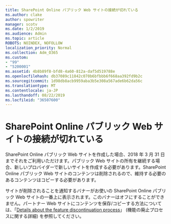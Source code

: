 ```yaml
---
title: SharePoint Online パブリック Web サイトの接続が切れている
ms.author: clake
author: spowriter
manager: scotv
ms.date: 1/2/2019
ms.audience: Admin
ms.topic: article
ROBOTS: NOINDEX, NOFOLLOW
localization_priority: Normal
ms.collection: Adm_O365
ms.custom:
- "99"
- "5200001"
ms.assetid: 4b8b89f8-bfd8-4a60-812a-daf5d519788e
ms.openlocfilehash: db37089c11842c070b6bfbbb6f668aa392fd9b2c
ms.sourcegitcommit: 1d98db8acb9959aba3b5e308a567ade6b62da56c
ms.translationtype: MT
ms.contentlocale: ja-JP
ms.lasthandoff: 08/22/2019
ms.locfileid: "36507600"
---
```

# <a name="sharepoint-online-public-websites-are-being-discontinued"></a>SharePoint Online パブリック Web サイトの接続が切れている

SharePoint Online パブリック Web サイトを作成した場合、2018 年 3 月 31 日までそれをご利用いただけます。パブリック Web サイトの所有を継続する場合、新しいプロバイダーで新しいサイトを作成する必要があります。SharePoint Online パブリック Web サイトのコンテンツは削除されるので、維持する必要のあるコンテンツはコピーする必要があります。
  
サイトが削除されることを通知するバナーがお使いの SharePoint Online パブリック Web サイトの一番上に表示されます。このバナーはオフにすることができません。パートナー Web サイトにコンテンツを保存/コピーする方法については、「[Details about the feature discontinuation process](https://go.microsoft.com/fwlink/?linkid=866980)」 (機能の廃止プロセスに関する詳細) を参照してください。
  